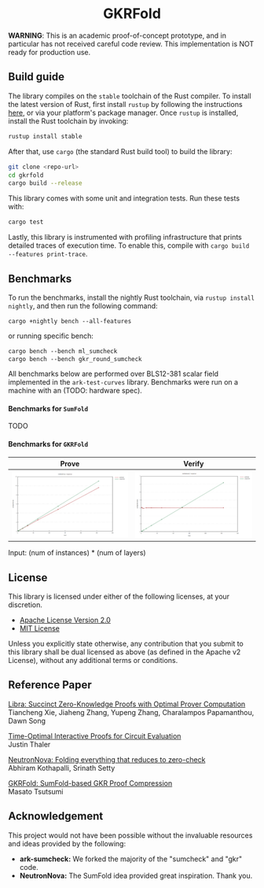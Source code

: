<h1 align="center">GKRFold</h1>

**WARNING**: This is an academic proof-of-concept prototype, and in particular has not received careful code review. This implementation is NOT ready for production use.

## Build guide

The library compiles on the `stable` toolchain of the Rust compiler. To install the latest version of Rust, first install `rustup` by following the instructions [here](https://rustup.rs/), or via your platform's package manager. Once `rustup` is installed, install the Rust toolchain by invoking:
```bash
rustup install stable
```

After that, use `cargo` (the standard Rust build tool) to build the library:
```bash
git clone <repo-url>
cd gkrfold
cargo build --release
```

This library comes with some unit and integration tests. Run these tests with:
```bash
cargo test
```

Lastly, this library is instrumented with profiling infrastructure that prints detailed traces of execution time. To enable this, compile with `cargo build --features print-trace`.

## Benchmarks

To run the benchmarks, install the nightly Rust toolchain, via `rustup install nightly`, and then run the following command:

```shell
cargo +nightly bench --all-features
```

or running specific bench:

```shell
cargo bench --bench ml_sumcheck
cargo bench --bench gkr_round_sumcheck
```

All benchmarks below are performed over BLS12-381 scalar field implemented in the `ark-test-curves` library. Benchmarks were run on a machine with an (TODO: hardware spec).

#### Benchmarks for `SumFold`

TODO

#### Benchmarks for `GKRFold`

|Prove|Verify|
|-|-|
|<img src="./benchmark_results/gkr_multiprove.png">|<img src="./benchmark_results/gkr_multiverify.png">|

Input: (num of instances) * (num of layers)

## License

This library is licensed under either of the following licenses, at your discretion.

* [Apache License Version 2.0](LICENSE-APACHE)
* [MIT License](LICENSE-MIT)

Unless you explicitly state otherwise, any contribution that you submit to this library shall be dual licensed as above (as defined in the Apache v2 License), without any additional terms or conditions.

## Reference Paper
[Libra: Succinct Zero-Knowledge Proofs with Optimal Prover Computation](https://eprint.iacr.org/2019/317) <br/>
Tiancheng Xie, Jiaheng Zhang, Yupeng Zhang, Charalampos Papamanthou, Dawn Song

[Time-Optimal Interactive Proofs for Circuit Evaluation](https://arxiv.org/abs/1304.3812) <br/>
Justin Thaler

[NeutronNova: Folding everything that reduces to zero-check](https://eprint.iacr.org/2024/160) <br/>
Abhiram Kothapalli, Srinath Setty

[GKRFold: SumFold-based GKR Proof Compression](https://ethresear.ch/t/gkrfold-sumfold-based-gkr-proof-compression/21788/1) <br/>
Masato Tsutsumi

## Acknowledgement

This project would not have been possible without the invaluable resources and ideas provided by the following:

- **ark-sumcheck:** We forked the majority of the "sumcheck" and "gkr" code.
- **NeutronNova:** The SumFold idea provided great inspiration. Thank you.